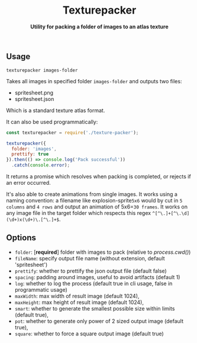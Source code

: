 <h1 align="center"> Texturepacker </h1>
<p align="center">
  <b>Utility for packing a folder of images to an atlas texture</b>
</p>
<br>

## Usage
```
texturepacker images-folder
```
Takes all images in specified folder `images-folder` and outputs two files:
- spritesheet.png
- spritesheet.json

Which is a standard texture atlas format.

It can also be used programmatically:

```javascript
const texturepacker = require('./texture-packer');

texturepacker({ 
  folder: 'images', 
  prettify: true
}).then(() => console.log('Pack successful'))
  .catch(console.error);
```
It returns a promise which resolves when packing is completed, or rejects if an error occurred.

It's also able to create animations from single images. It works using a naming convention: a filename like explosion-sprite`5x6` would by cut in `5 columns` and `4 rows` and output an animation of 5x6=`30 frames`.
It works on any image file in the target folder which respects this regex `^[^\.]+[^\.\d](\d+)x(\d+)\.[^\.]+$`.

## Options
- `folder`: [**required**] folder with images to pack (relative to *process.cwd()*)
- `fileName`: specify output file name (without extension, default 'spritesheet')
- `prettify`: whether to prettify the json output file (default false)
- `spacing`: padding around images, useful to avoid artifacts (default 1)
- `log`: whether to log the process (default true in cli usage, false in programmatic usage)
- `maxWidth`: max width of result image (default 1024), 
- `maxHeight`: max height of result image (default 1024),
- `smart`: whether to generate the smallest possible size within limits (default true),
- `pot`: whether to generate only power of 2 sized output image (default true),
- `square`: whether to force a square output image (default true)